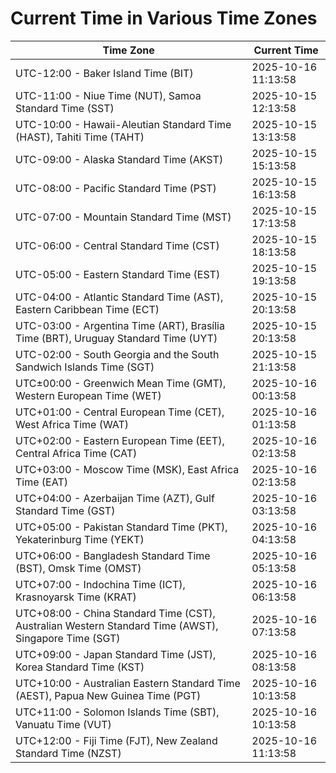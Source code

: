 # Current Time in Various Time Zones

| Time Zone | Current Time |
|-----------|--------------|
| UTC-12:00 - Baker Island Time (BIT) | 2025-10-16 11:13:58 |
| UTC-11:00 - Niue Time (NUT), Samoa Standard Time (SST) | 2025-10-15 12:13:58 |
| UTC-10:00 - Hawaii-Aleutian Standard Time (HAST), Tahiti Time (TAHT) | 2025-10-15 13:13:58 |
| UTC-09:00 - Alaska Standard Time (AKST) | 2025-10-15 15:13:58 |
| UTC-08:00 - Pacific Standard Time (PST) | 2025-10-15 16:13:58 |
| UTC-07:00 - Mountain Standard Time (MST) | 2025-10-15 17:13:58 |
| UTC-06:00 - Central Standard Time (CST) | 2025-10-15 18:13:58 |
| UTC-05:00 - Eastern Standard Time (EST) | 2025-10-15 19:13:58 |
| UTC-04:00 - Atlantic Standard Time (AST), Eastern Caribbean Time (ECT) | 2025-10-15 20:13:58 |
| UTC-03:00 - Argentina Time (ART), Brasília Time (BRT), Uruguay Standard Time (UYT) | 2025-10-15 20:13:58 |
| UTC-02:00 - South Georgia and the South Sandwich Islands Time (SGT) | 2025-10-15 21:13:58 |
| UTC±00:00 - Greenwich Mean Time (GMT), Western European Time (WET) | 2025-10-16 00:13:58 |
| UTC+01:00 - Central European Time (CET), West Africa Time (WAT) | 2025-10-16 01:13:58 |
| UTC+02:00 - Eastern European Time (EET), Central Africa Time (CAT) | 2025-10-16 02:13:58 |
| UTC+03:00 - Moscow Time (MSK), East Africa Time (EAT) | 2025-10-16 02:13:58 |
| UTC+04:00 - Azerbaijan Time (AZT), Gulf Standard Time (GST) | 2025-10-16 03:13:58 |
| UTC+05:00 - Pakistan Standard Time (PKT), Yekaterinburg Time (YEKT) | 2025-10-16 04:13:58 |
| UTC+06:00 - Bangladesh Standard Time (BST), Omsk Time (OMST) | 2025-10-16 05:13:58 |
| UTC+07:00 - Indochina Time (ICT), Krasnoyarsk Time (KRAT) | 2025-10-16 06:13:58 |
| UTC+08:00 - China Standard Time (CST), Australian Western Standard Time (AWST), Singapore Time (SGT) | 2025-10-16 07:13:58 |
| UTC+09:00 - Japan Standard Time (JST), Korea Standard Time (KST) | 2025-10-16 08:13:58 |
| UTC+10:00 - Australian Eastern Standard Time (AEST), Papua New Guinea Time (PGT) | 2025-10-16 10:13:58 |
| UTC+11:00 - Solomon Islands Time (SBT), Vanuatu Time (VUT) | 2025-10-16 10:13:58 |
| UTC+12:00 - Fiji Time (FJT), New Zealand Standard Time (NZST) | 2025-10-16 11:13:58 |
